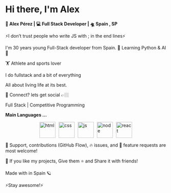 <h1>Hi there, I'm Alex </h1>

**🙎 Alex Pérez | 💻 Full Stack Developer | 🛸 Spain , SP**

⚡️I don’t trust people who write JS with ;  in the end lines⚡️


I'm 30 years young Full-Stack developer from Spain.
🐍  Learning Python & AI 🤖

🏋️ Athlete and sports lover

I do fullstack and a bit of everything

All about living life at its best.

💬 Connect? lets get social 👉🏼

Full Stack | Competitive Programming



**Main Languages ...**
  <div style="display: flex; gap: 10px; justify-content: center; align-items: center;">
      <img src="https://github.com/user-attachments/assets/095608f7-bdda-427a-8d99-04e8620e7fe0" alt="html" width="50" height="50"/>
      <img src="https://github.com/user-attachments/assets/ff59ea4c-10e9-4860-8b47-9d97b46294f9" alt="css" width="50" height="50" />
      <img src="https://github.com/user-attachments/assets/53a83d31-c15d-4f35-8730-30ad9a88769b" alt="js" width="50" height="50"/>
      <img src="https://github.com/user-attachments/assets/c45107b9-2f48-4218-b403-5a55e58db4e2" alt="node" width="50" height="50"/>
      <img src="https://github.com/user-attachments/assets/1fd22b2f-b2fd-40ca-a7c7-2c323d9b711d" alt="react" width="50" height="50"/>
  </div>

🤝 Support, contributions (GitHub Flow), 🔥 issues, and 🥮 feature requests are most welcome!

💙 If you like my projects, Give them ⭐ and Share it with friends!

Made with in Spain 🪐

⚡️Stay awesome!⚡️
